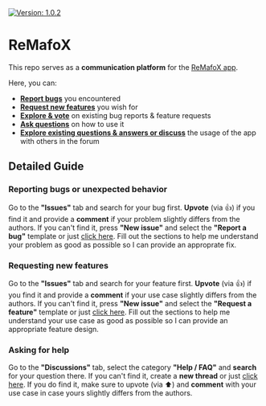 <a href="https://github.com/FlineDev/ReMafoX/releases">
  <img src="https://img.shields.io/badge/Version-1.0.2-informational.svg"
       alt="Version: 1.0.2">
</a>

# ReMafoX

This repo serves as a **communication platform** for the [ReMafoX app](https://remafox.app).

Here, you can:

- **[Report bugs](https://github.com/FlineDev/ReMafoX-Feedback/issues/new?labels=Bug+Report&template=bug_report.md&title=%5BBug%5D+%3Cyour+bug+title%3E)** you encountered
- **[Request new features](https://github.com/FlineDev/ReMafoX-Feedback/issues/new?labels=Feature+Request&template=feature_request.md&title=%5BFeat%5D+%3Cyour+feature+title%3E)** you wish for
- **[Explore & vote](https://github.com/FlineDev/ReMafoX/issues?q=is%3Aissue+sort%3Aupdated+)** on existing bug reports & feature requests
- **[Ask questions](https://github.com/FlineDev/ReMafoX/discussions/new?category=help-faq)** on how to use it
- **[Explore existing questions & answers or discuss](https://github.com/FlineDev/ReMafoX/discussions)** the usage of the app with others in the forum

## Detailed Guide

### Reporting bugs or unexpected behavior

Go to the **"Issues"** tab and search for your bug first. **Upvote** (via 👍) if you find it and provide a **comment** if your problem slightly differs from the authors. If you can't find it, press **"New issue"** and select the **"Report a bug"** template or just [click here](https://github.com/FlineDev/ReMafoX-Feedback/issues/new?labels=Bug+Report&template=bug_report.md&title=%5BBug%5D+%3Cyour+bug+title%3E).
Fill out the sections to help me understand your problem as good as possible so I can provide an approprate fix.

### Requesting new features

Go to the **"Issues"** tab and search for your feature first. **Upvote** (via 👍) if you find it and provide a **comment** if your use case slightly differs from the authors. If you can't find it, press **"New issue"** and select the **"Request a feature"** template or just [click here](https://github.com/FlineDev/ReMafoX-Feedback/issues/new?labels=Feature+Request&template=feature_request.md&title=%5BFeat%5D+%3Cyour+feature+title%3E).
Fill out the sections to help me understand your use case as good as possible so I can provide an appropriate feature design.

### Asking for help

Go to the **"Discussions"** tab, select the category **"Help / FAQ"** and **search** for your question there. If you can't find it, create a **new thread** or just [click here](https://github.com/FlineDev/ReMafoX/discussions/new?category=help-faq). If you do find it, make sure to upvote (via ⬆️) and **comment** with your use case in case yours slightly differs from the authors.

